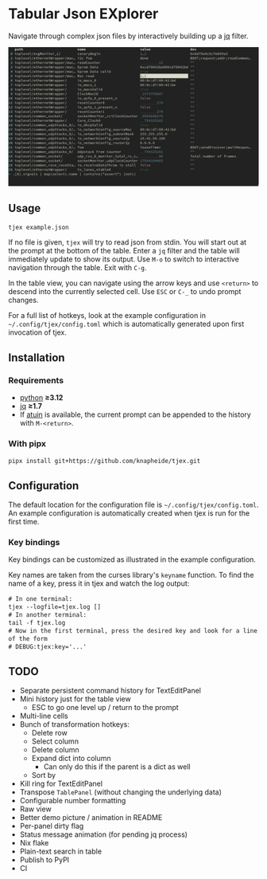 # Tabular Json EXplorer

Navigate through complex json files by interactively building up a [jq](https://jqlang.org) filter.

![demo image](doc/demo.png)

## Usage

```shell
tjex example.json
```

If no file is given, `tjex` will try to read json from stdin.
You will start out at the prompt at the bottom of the table.
Enter a `jq` filter and the table will immediately update to show its output.
Use `M-o` to switch to interactive navigation through the table.
Exit with `C-g`.

In the table view, you can navigate using the arrow keys and use `<return>` to descend into the currently selected cell.
Use `ESC` or `C-_` to undo prompt changes.

For a full list of hotkeys, look at the example configuration in `~/.config/tjex/config.toml` which is automatically generated upon first invocation of tjex.

## Installation

### Requirements

* [python](https://www.python.org) __≥3.12__
* [jq](https://jqlang.org) __≥1.7__
* If [atuin](https://atuin.sh) is available, the current prompt can be appended to the history with `M-<return>`.

### With pipx

```shell
pipx install git+https://github.com/knapheide/tjex.git
```

## Configuration

The default location for the configuration file is `~/.config/tjex/config.toml`.
An example configuration is automatically created when tjex is run for the first time.

### Key bindings

Key bindings can be customized as illustrated in the example configuration.

Key names are taken from the curses library's `keyname` function.
To find the name of a key, press it in tjex and watch the log output:

```shell
# In one terminal:
tjex --logfile=tjex.log []
# In another terminal:
tail -f tjex.log
# Now in the first terminal, press the desired key and look for a line of the form
# DEBUG:tjex:key='...'
```

## TODO
* Separate persistent command history for TextEditPanel
* Mini history just for the table view
  * ESC to go one level up / return to the prompt
* Multi-line cells
* Bunch of transformation hotkeys:
  * Delete row
  * Select column
  * Delete column
  * Expand dict into column
    * Can only do this if the parent is a dict as well
  * Sort by
* Kill ring for TextEditPanel
* Transpose `TablePanel` (without changing the underlying data)
* Configurable number formatting
* Raw view
* Better demo picture / animation in README
* Per-panel dirty flag
* Status message animation (for pending jq process)
* Nix flake
* Plain-text search in table
* Publish to PyPI
* CI
